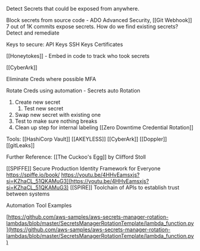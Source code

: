 Detect Secrets that could be exposed from anywhere.

Block secrets from source code - ADO Advanced Security, [[Git Webhook]]
	7 out of 1K commits expose secrets.
	How do we find existing secrets?
Detect and remediate

Keys to secure:
	API Keys
	SSH Keys
	Certificates

[[Honeytokes]] - Embed in code to track who took secrets



[[CyberArk]]

Eliminate Creds where possible
MFA

Rotate Creds using automation - Secrets auto Rotation
1. Create new secret
	1. Test new secret
2. Swap new secret with existing one
3. Test to make sure nothing breaks
4. Clean up step for internal labeling
[[Zero Downtime Credential Rotation]]

Tools:
[[HashiCorp Vault]]
[[AKEYLESS]]
[[CyberArk]]
[[Doppler]]
[[gitLeaks]]

Further Reference:
[[The Cuckoo's Egg]] by Clifford Stoll

[[SPIFFE]] Secure Production Identity Framework for Everyone
	https://spiffe.io/book/
	https://youtu.be/4HHvEamsxjs?si=KZhaCL_51QKAMuG3](https://youtu.be/4HHvEamsxjs?si=KZhaCL_51QKAMuG3)
[[SPIRE]]  Toolchain of APIs to establish trust between systems

Automation Tool Examples

[https://github.com/aws-samples/aws-secrets-manager-rotation-lambdas/blob/master/SecretsManagerRotationTemplate/lambda_function.py](https://github.com/aws-samples/aws-secrets-manager-rotation-lambdas/blob/master/SecretsManagerRotationTemplate/lambda_function.py)











